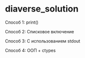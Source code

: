 # diaverse_solution

Способ 1:
    print()

Способ 2:
    Списковое включение

Способ 3:
    C использованием stdout

Способ 4:
    ООП + ctypes